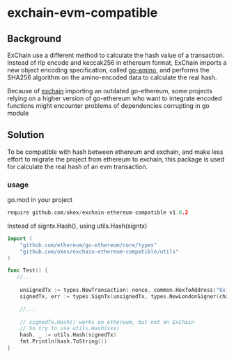 # exchain-evm-compatible

## Background
ExChain use a different method to calculate the hash value of a transaction. Instead of rlp encode and keccak256 in ethereum format, ExChain imports a new object encoding specification, called [go-amino](https://github.com/tendermint/go-amino), and performs the SHA256 algorithm on the amino-encoded data to calculate the real hash.

Because of [exchain](github.com/okex/exchain) importing an outdated go-ethereum, some projects relying on a higher version of go-ethereum who want to integrate encoded functions might encounter problems of dependencies corrupting in go module

## Solution
To be compatible with hash between ethereum and exchain, and make less effort to migrate the project from ethereum to exchain, this package is used for calculate the real hash of an evm transaction.

### usage
go.mod in your project
```go
require github.com/okex/exchain-ethereum-compatible v1.0.2
```

Instead of signtx.Hash(), using utils.Hash(signtx)

```go
import (
    "github.com/ethereum/go-ethereum/core/types"
    "github.com/okex/exchain-ethereum-compatible/utils"
)

func Test() {
   //...
	
    unsignedTx := types.NewTransaction(	nonce, common.HexToAddress("0x79BE5cc37B7e17594028BbF5d43875FDbed417da"), big.NewInt(1e18), uint64(3000000), gasPrice, nil);
    signedTx, err := types.SignTx(unsignedTx, types.NewLondonSigner(chainID), privateKey)

    //...
    
    // signedTx.Hash() works on ethereum, but not on ExChain
    // So try to use utils.Hash(xxx)
    hash, _ := utils.Hash(signedTx)
    fmt.Println(hash.ToString())
}

```
